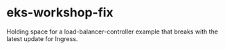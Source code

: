 # eks-workshop-fix

Holding space for a load-balancer-controller example that breaks with the latest update for Ingress.
